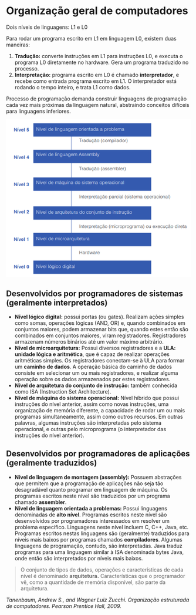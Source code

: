 # Organização geral de computadores

Dois níveis de linguagens: L1 e L0

Para rodar um programa escrito em L1 em linguagem L0, existem
duas maneiras:

1. **Tradução:** converte instruções em L1 para instruções L0, 
   e executa o programa L0 diretamente no hardware. Gera um programa
   traduzido no processo.
2. **Interpretação:** programa escrito em L0 é chamado 
   **interpretador**, e recebe como entrada programa escrito em L1.
   O interpretador está rodando o tempo inteiro, e trata L1 como 
   dados.

Processo de programação demanda construir linguagens de programação cada
vez mais próximas da linguagem natural, abstraindo conceitos difíceis para
linguagens inferiores.

![niveis](imagens/niveis.png)

## Desenvolvidos por programadores de sistemas (geralmente interpretados)

* **Nível lógico digital:** possui portas (ou gates). Realizam ações simples como
  somas, operações lógicas (AND, OR) e, quando combinados em conjuntos maiores,
  podem armazenar bits que, quando estes então são combinados em conjuntos maiores, 
  viram registradores. Registradores armazenam números binários até um valor máximo
  arbitrário.
* **Nível de microarquitetura:** Possui diversos registradores e a **ULA: unidade lógica
  e aritmética**, que é capaz de realizar operações aritméticas simples. Os registradores
  conectam-se à ULA para formar um **caminho de dados**. A operação básica do caminho de 
  dados consiste em selecionar um ou mais registradores, e realizar alguma operação sobre
  os dados armazenados por estes registradores. 
* **Nível de arquitetura do conjunto de instrução:** também conhecida como ISA (Instruction
  Set Architecture). 
* **Nível de máquina do sistema operacional:** Nível híbrido que possui instruções do nível
  anterior, assim como novas instruções, uma organização de memória diferente, a capacidade
  de rodar um ou mais programas simultaneamente, assim como outros recursos. Em outras palavras,
  algumas instruções são interpretadas pelo sistema operacional, e outras pelo microprograma
  (o interpretador das instruções do nível anterior). 

## Desenvolvidos por programadores de aplicações (geralmente traduzidos)

* **Nível de linguagem de montagem (assembly):** Possuem abstrações que permitem que a 
  programação de aplicações não seja tão desagradável quanto programar em linguagem de máquina.
  Os programas escritos neste nível são traduzidos por um programa chamado **assembler**. 
* **Nível de linguagem orientada a problemas:** Possui linguagens denominadas de **alto nível**.
  Programas escritos neste nível são desenvolvidos por programadores interessados em resolver um
  problema específico. Linguagens neste nível incluem C, C++, Java, etc. Programas escritos nestas
  linguagens são (geralmente) traduzidos para níveis mais baixos por programas chamados **compiladores**. 
  Algumas linguagens de programação, contudo, são interpretadas. Java traduz programas para uma linguagem
  similar à ISA denominada bytes Java, onde então são interpretados por níveis mais baixos. 

> O conjunto de tipos de dados, operações e características de cada nível é denominado **arquitetura.**
  Características que o programador vê, como a quantidade de memória disponível, são parte da arquitetura.  

_Tanenbaum, Andrew S., and Wagner Luiz Zucchi. Organização estruturada de computadores. Pearson Prentice Hall, 2009._